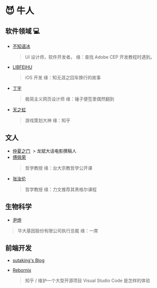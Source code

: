 # 😈 牛人

## 软件领域 💻
- [不知语冰](http://nullice.com/about/) 
  > UI 设计师，软件开发者。
  > 缘：查找 Adobe CEP 开发教程时遇到。
- [LIBFEIHU](http://feihu.me/about/)
  > iOS 开发
  > 缘：知无涯之回车换行的故事
- [丁宇](http://dingyu.me/)
	> 极简主义网页设计师
	> 缘：锤子便签里偶然翻到
- [天之虹](http://blog.sina.com.cn/u/1224467617)
	> 游戏策划大神
	> 缘：知乎

## 文人
 - [仲夏之门](https://www.douban.com/people/78548715/)
  > 龙斌大话电影撰稿人
- [傅佩荣](https://zh.wikipedia.org/wiki/%E5%82%85%E4%BD%A9%E6%A6%AE)
	> 哲学教授
	> 缘：台大宗教哲学公开课
- [张汝伦](http://baike.baidu.com/item/%E5%BC%A0%E6%B1%9D%E4%BC%A6/4945241)
	> 哲学教授
	> 缘：力文推荐其黑格尔课程

## 生物科学
 - [尹烨](http://baike.baidu.com/item/%E5%B0%B9%E7%83%A8)
  > 华大基因股份有限公司执行总裁
  > 缘：一席

## 前端开发
- [sutaking's Blog](http://njfeng.com/#blog)
	>
- [Rebornix](https://rebornix.com/)
	> 知乎 / 维护一个大型开源项目 Visual Studio Code 是怎样的体验

